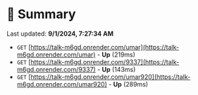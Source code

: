 # 📖 Summary
Last updated: **9/1/2024, 7:27:34 AM**

- `GET` [https://talk-m6gd.onrender.com/umar](https://talk-m6gd.onrender.com/umar) - **Up** (219ms)
- `GET` [https://talk-m6gd.onrender.com/9337](https://talk-m6gd.onrender.com/9337) - **Up** (143ms)
- `GET` [https://talk-m6gd.onrender.com/umar920](https://talk-m6gd.onrender.com/umar920) - **Up** (289ms)
